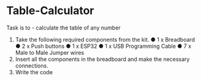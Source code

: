 # Table-Calculator

Task is to - calculate the table of any number

1. Take the following required components from the kit.
● 1 x Breadboard
● 2 x Push buttons
● 1 x ESP32
● 1 x USB Programming Cable
● 7 x Male to Male Jumper wires
2. Insert all the components in the breadboard and make the necessary connections.
3. Write the code
   
